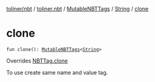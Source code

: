 [toliner/nbt](../../../index.md) / [toliner.nbt](../../index.md) / [MutableNBTTags](../index.md) / [String](index.md) / [clone](./clone.md)

# clone

`fun clone(): `[`MutableNBTTags`](../index.md)`<`[`String`](https://kotlinlang.org/api/latest/jvm/stdlib/kotlin/-string/index.html)`>`

Overrides [NBTTag.clone](../../-n-b-t-tag/clone.md)

To use create same name and value tag.

